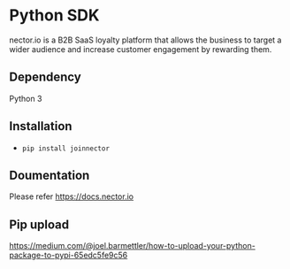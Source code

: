 # Python SDK
nector.io is a B2B SaaS loyalty platform that allows the business to target a wider audience and increase customer engagement by rewarding them.

## Dependency
Python 3

## Installation
- `pip install joinnector` 

## Doumentation
Please refer https://docs.nector.io

## Pip upload
https://medium.com/@joel.barmettler/how-to-upload-your-python-package-to-pypi-65edc5fe9c56